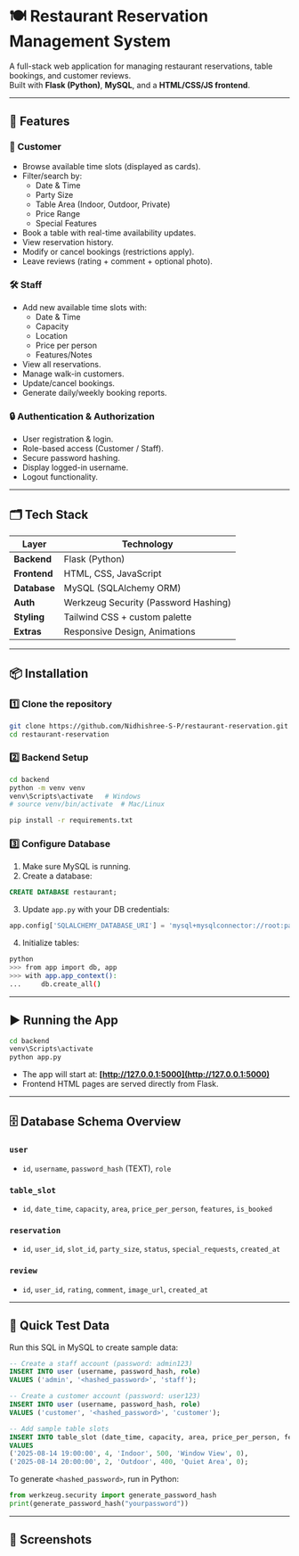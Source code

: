 # 🍽️ Restaurant Reservation Management System

A full-stack web application for managing restaurant reservations, table bookings, and customer reviews.  
Built with **Flask (Python)**, **MySQL**, and a **HTML/CSS/JS frontend**.

---

## 📌 Features

### 👤 Customer
- Browse available time slots (displayed as cards).
- Filter/search by:
  - Date & Time
  - Party Size
  - Table Area (Indoor, Outdoor, Private)
  - Price Range
  - Special Features
- Book a table with real-time availability updates.
- View reservation history.
- Modify or cancel bookings (restrictions apply).
- Leave reviews (rating + comment + optional photo).

### 🛠️ Staff
- Add new available time slots with:
  - Date & Time
  - Capacity
  - Location
  - Price per person
  - Features/Notes
- View all reservations.
- Manage walk-in customers.
- Update/cancel bookings.
- Generate daily/weekly booking reports.

### 🔒 Authentication & Authorization
- User registration & login.
- Role-based access (Customer / Staff).
- Secure password hashing.
- Display logged-in username.
- Logout functionality.

---

## 🗂️ Tech Stack

| Layer          | Technology |
|----------------|------------|
| **Backend**    | Flask (Python) |
| **Frontend**   | HTML, CSS, JavaScript |
| **Database**   | MySQL (SQLAlchemy ORM) |
| **Auth**       | Werkzeug Security (Password Hashing) |
| **Styling**    | Tailwind CSS + custom palette |
| **Extras**     | Responsive Design, Animations |

---

## 📦 Installation

### 1️⃣ Clone the repository
```bash
git clone https://github.com/Nidhishree-S-P/restaurant-reservation.git
cd restaurant-reservation
````

### 2️⃣ Backend Setup

```bash
cd backend
python -m venv venv
venv\Scripts\activate   # Windows
# source venv/bin/activate  # Mac/Linux

pip install -r requirements.txt
```

### 3️⃣ Configure Database

1. Make sure MySQL is running.
2. Create a database:

```sql
CREATE DATABASE restaurant;
```

3. Update `app.py` with your DB credentials:

```python
app.config['SQLALCHEMY_DATABASE_URI'] = 'mysql+mysqlconnector://root:password@localhost/restaurant'
```

4. Initialize tables:

```bash
python
>>> from app import db, app
>>> with app.app_context():
...     db.create_all()
```

---

## ▶️ Running the App

```bash
cd backend
venv\Scripts\activate
python app.py
```

* The app will start at: **[http://127.0.0.1:5000](http://127.0.0.1:5000)**
* Frontend HTML pages are served directly from Flask.

---

## 🗄️ Database Schema Overview

### `user`

* `id`, `username`, `password_hash` (TEXT), `role`

### `table_slot`

* `id`, `date_time`, `capacity`, `area`, `price_per_person`, `features`, `is_booked`

### `reservation`

* `id`, `user_id`, `slot_id`, `party_size`, `status`, `special_requests`, `created_at`

### `review`

* `id`, `user_id`, `rating`, `comment`, `image_url`, `created_at`

---

## 🧪 Quick Test Data

Run this SQL in MySQL to create sample data:

```sql
-- Create a staff account (password: admin123)
INSERT INTO user (username, password_hash, role) 
VALUES ('admin', '<hashed_password>', 'staff');

-- Create a customer account (password: user123)
INSERT INTO user (username, password_hash, role) 
VALUES ('customer', '<hashed_password>', 'customer');

-- Add sample table slots
INSERT INTO table_slot (date_time, capacity, area, price_per_person, features, is_booked)
VALUES 
('2025-08-14 19:00:00', 4, 'Indoor', 500, 'Window View', 0),
('2025-08-14 20:00:00', 2, 'Outdoor', 400, 'Quiet Area', 0);
```

To generate `<hashed_password>`, run in Python:

```python
from werkzeug.security import generate_password_hash
print(generate_password_hash("yourpassword"))
```

---

## 📸 Screenshots



